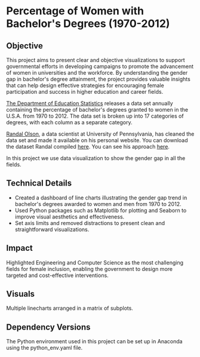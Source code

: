 # Percentage of Women with Bachelor's Degrees (1970-2012)

## Objective

This project aims to present clear and objective visualizations to support governmental efforts in developing campaigns to promote the advancement of women in universities and the workforce. By understanding the gender gap in bachelor's degree attainment, the project provides valuable insights that can help design effective strategies for encouraging female participation and success in higher education and career fields.

[The Department of Education Statistics](https://nces.ed.gov/programs/digest/2013menu_tables.asp) releases a data set annually 
containing the percentage of bachelor's degrees granted to women in the U.S.A. from 1970 to 2012. The data set is broken up 
into 17 categories of degrees, with each column as a separate category.

[Randal Olson](http://www.randalolson.com), a data scientist at University of Pennsylvania, has cleaned the data set and made 
it available on his personal website. You can download the dataset Randal 
compiled [here](http://www.randalolson.com/wp-content/uploads/percent-bachelors-degrees-women-usa.csv). 
You can see his approach [here](http://www.randalolson.com/2014/06/14/percentage-of-bachelors-degrees-conferred-to-women-by-major-1970-2012/).

In this project we use data visualization to show the gender gap in all the fields.

## Technical Details

- Created a dashboard of line charts illustrating the gender gap trend in bachelor's degrees awarded to women and men from 1970 to 2012.
- Used Python packages such as Matplotlib for plotting and Seaborn to improve visual aesthetics and effectiveness.
- Set axis limits and removed distractions to present clean and straightforward visualizations.

## Impact

Highlighted Engineering and Computer Science as the most challenging fields for female inclusion, enabling the government to 
design more targeted and cost-effective interventions.

## Visuals

Multiple linecharts arranged in a matrix of subplots.

## Dependency Versions

The Python environment used in this project can be set up in Anaconda using the python_env.yaml file.
